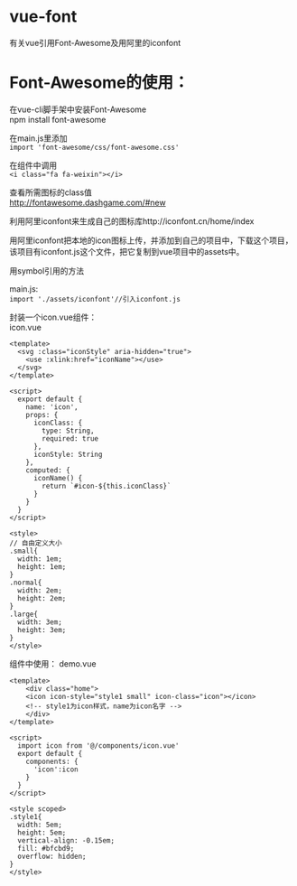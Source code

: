 # vue-font
有关vue引用Font-Awesome及用阿里的iconfont

# Font-Awesome的使用：

在vue-cli脚手架中安装Font-Awesome<br>
npm install font-awesome

在main.js里添加<br>
```import 'font-awesome/css/font-awesome.css'```

在组件中调用<br>
```<i class="fa fa-weixin"></i>```

查看所需图标的class值<br>
http://fontawesome.dashgame.com/#new

利用阿里iconfont来生成自己的图标库http://iconfont.cn/home/index<br>

用阿里iconfont把本地的icon图标上传，并添加到自己的项目中，下载这个项目，该项目有iconfont.js这个文件，把它复制到vue项目中的assets中。<br>

用symbol引用的方法<br>

main.js:<br>
```import './assets/iconfont'//引入iconfont.js```

封装一个icon.vue组件：<br>
icon.vue
```
<template>
  <svg :class="iconStyle" aria-hidden="true">
    <use :xlink:href="iconName"></use>
  </svg>
</template>

<script>
  export default {
    name: 'icon',
    props: {
      iconClass: {
        type: String,
        required: true
      },
      iconStyle: String
    },
    computed: {
      iconName() {
        return `#icon-${this.iconClass}`
      }
    }
  }
</script>

<style>
// 自由定义大小
.small{
  width: 1em;
  height: 1em;
}
.normal{
  width: 2em;
  height: 2em;
}
.large{
  width: 3em;
  height: 3em;
}
</style>
```
组件中使用：
demo.vue
```
<template>
	<div class="home">
    <icon icon-style="style1 small" icon-class="icon"></icon>
    <!-- style1为icon样式，name为icon名字 -->
	</div>
</template>

<script>
  import icon from '@/components/icon.vue'
  export default {
    components: {
      'icon':icon
    }
  }
</script>

<style scoped>
.style1{
  width: 5em; 
  height: 5em;
  vertical-align: -0.15em;
  fill: #bfcbd9;
  overflow: hidden;
}
</style>
```
